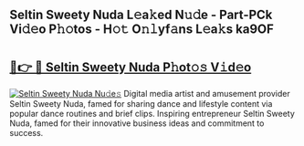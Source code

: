 ## Seltin Sweety Nuda L𝚎a𝚔ed N𝚞𝚍e - Part-PCk Vi𝚍𝚎o P𝚑𝚘tos - H𝚘𝚝 O𝚗𝚕yf𝚊ns L𝚎a𝚔s ka9OF

# <h2><a href="http://kf20nt.oniu.top/?m=Seltin+Sweety+Nuda">🔗👉 🔴 Seltin Sweety Nuda P𝚑ot𝚘𝚜 V𝚒d𝚎o</a></h2>

[![Seltin Sweety Nuda Nu𝚍e𝚜](https://i.imgur.com/0qMVB7G.gif)](http://kf20nt.oniu.top/?m=Seltin+Sweety+Nuda)
Digital media artist and amusement provider Seltin Sweety Nuda, famed for sharing dance and lifestyle content via popular dance routines and brief clips. Inspiring entrepreneur Seltin Sweety Nuda, famed for their innovative business ideas and commitment to success.  
